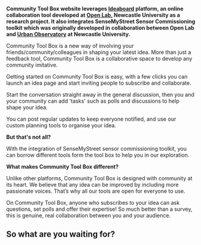 **Community Tool Box website leverages [Ideaboard](https://github.com/edjenkins/ideaboard) platform, an online collaboration tool developed at [Open Lab](https://openlab.ncl.ac.uk/), Newcastle University as a research project. It also integrates SenseMyStreet Sensor Commissioning toolkit which was originally developed in collaboration between Open Lab and [Urban Observatory](http://www.urbanobservatory.ac.uk/) at Newcastle University.**

Community Tool Box is a new way of involving your friends/community/colleagues in shaping your latest idea. More than just a feedback tool, Community Tool Box is a collaborative space to develop any community imitative.

Getting started on Community Tool Box is easy, with a few clicks you can launch an idea page and start inviting people to subscribe and collaborate.

Start the conversation straight away in the general discussion, then you and your community can add 'tasks' such as polls and discussions to help shape your idea.

You can post regular updates to keep everyone notified, and use our custom planning tools to organise your idea.

**But that's not all?**

With the integration of SenseMyStreet sensor commissioning toolkit, you can borrow different tools form the tool box to help you in our exploration.

**What makes Community Tool Box different?**

Unlike other platforms, Community Tool Box is designed with community at its heart. We believe that any idea can be improved by including more passionate voices. That’s why all our tools are open for everyone to use.

On Community Tool Box, anyone who subscribes to your idea can ask questions, set polls and offer their expertise! So much better than a survey, this is genuine, real collaboration between you and your audience.

## So what are you waiting for?
